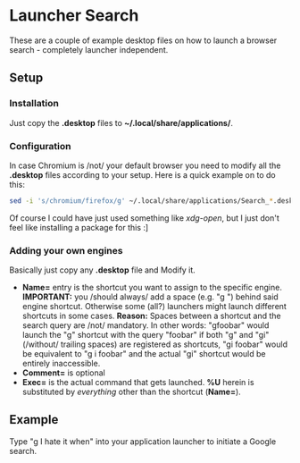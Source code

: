 # Launcher Search
These are a couple of example desktop files on how to launch a browser search - completely launcher independent.

## Setup

### Installation
Just copy the **.desktop** files to **~/.local/share/applications/**.

### Configuration
In case Chromium is /not/ your default browser you need to modify all the **.desktop** files according to your setup. Here is a quick example on to do this:

```bash
sed -i 's/chromium/firefox/g' ~/.local/share/applications/Search_*.desktop
```

Of course I could have just used something like *xdg-open*, but I just don't feel like installing a package for this :]

### Adding your own engines
Basically just copy any **.desktop** file and Modify it.

* **Name=** entry is the shortcut you want to assign to the specific engine.
**IMPORTANT:** you /should always/ add a space (e.g. "g ") behind said engine shortcut. Otherwise some (all?) launchers might launch different shortcuts in some cases.
**Reason:** Spaces between a shortcut and the search query are /not/ mandatory. In other words: "gfoobar" would launch the "g" shortcut with the query "foobar" if both "g" and "gi" (/without/ trailing spaces) are registered as shortcuts, "gi foobar" would be equivalent to "g i foobar" and the actual "gi" shortcut would be entirely inaccessible.
* **Comment=** is optional
* **Exec=** is the actual command that gets launched. **%U** herein is substituted by *everything* other than the shortcut (**Name=**).

## Example
Type "g I hate it when" into your application launcher to initiate a Google search.

